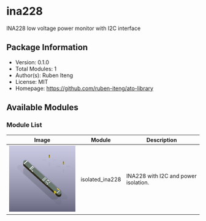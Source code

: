 # ina228

INA228 low voltage power monitor with I2C interface

## Package Information

- Version: 0.1.0
- Total Modules: 1
- Author(s): Ruben Iteng
- License: MIT
- Homepage: https://github.com/ruben-iteng/ato-library

## Available Modules

### Module List

| Image | Module | Description |
|-------|--------|-------------|
|<img src="assets/isolated_ina228.png" alt="isolated_ina228" width="250"/>| isolated_ina228 | INA228 with I2C and power isolation. |
